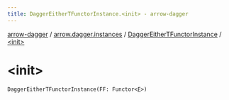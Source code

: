 ```yaml
---
title: DaggerEitherTFunctorInstance.<init> - arrow-dagger
---
```


[arrow-dagger](../../index.html) / [arrow.dagger.instances](../index.html) / [DaggerEitherTFunctorInstance](index.html) / [&lt;init&gt;](./-init-.html)

# &lt;init&gt;

`DaggerEitherTFunctorInstance(FF: Functor<`[`F`](index.html#F)`>)`